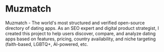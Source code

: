 # Muzmatch
Muzmatch - The world's most structured and verified open-source directory of dating apps. As an SEO expert and digital product strategist, I created this project to help users discover, compare, and analyze dating apps based on features, pricing, country availability, and niche targeting (faith-based, LGBTQ+, AI-powered, etc.
